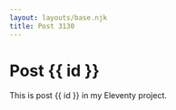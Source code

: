 ```yaml
---
layout: layouts/base.njk
title: Post 3130
---
```


# Post {{ id }}

This is post {{ id }} in my Eleventy project.
